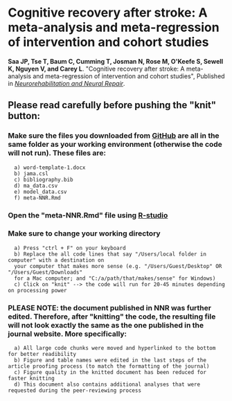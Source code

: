 # Cognitive recovery after stroke: A meta-analysis and meta-regression of intervention and cohort studies

**Saa JP, Tse T, Baum C, Cumming T, Josman N, Rose M, O'Keefe S, Sewell K, Nguyen V, and Carey L**. "Cognitive recovery after stroke: A meta-analysis and meta-regression of intervention and cohort studies", Published in [*Neurorehabilitation and Neural Repair*](https://journals.sagepub.com/doi/full/10.1177/15459683211017501).

## Please read carefully before pushing the "knit" button:

### Make sure the files you downloaded from [GitHub](https://github.com/jpsaa/meta-analysis-cognition) are all in the same folder as your working environment (otherwise the code will not run). These files are:
      a) word-template-1.docx
      b) jama.csl
      c) bibliography.bib
      d) ma_data.csv
      e) model_data.csv
      f) meta-NNR.Rmd

### Open the "meta-NNR.Rmd" file using [R-studio](https://www.rstudio.com/products/rstudio/download/)
### Make sure to change your working directory
      a) Press "ctrl + F" on your keyboard
      b) Replace the all code lines that say "/Users/local folder in computer" with a destination on 
      your computer that makes more sense (e.g. "/Users/Guest/Desktop" OR "/Users/Guest/Downloads" 
      for a Mac computer; and "C:/a/path/that/makes/sense" for Windows)
      c) Click on "knit" --> the code will run for 20-45 minutes depending on processing power

### PLEASE NOTE: the document published in NNR was further edited. Therefore, after "knitting" the code, the resulting file will not look exactly the same as the one published in the journal website. More specifically:
      a) All large code chunks were moved and hyperlinked to the bottom for better readibility
      b) Figure and table names were edited in the last steps of the article proofing process (to match the formatting of the journal)
      c) Figure quality in the knitted document has been reduced for faster knitting
      d) This document also contains additional analyses that were requested during the peer-reviewing process
